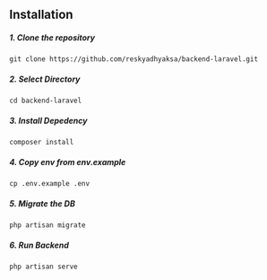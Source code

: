 ## Installation

##### 1. Clone the repository

```
git clone https://github.com/reskyadhyaksa/backend-laravel.git
```

##### 2. Select Directory
```
cd backend-laravel
```


##### 3. Install Depedency

```
composer install
```

##### 4. Copy env from env.example

```
cp .env.example .env
```

##### 5. Migrate the DB

```
php artisan migrate
```

##### 6. Run Backend

```
php artisan serve
````
